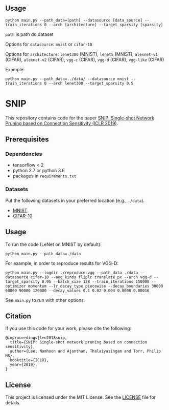 ## Usage
```
python main.py --path_data=[path] --datasource [data_source] --train_iterations 0 --arch [architecture] --target_sparsity [sparsity]
```
`path` is path do dataset

Options for `datasource`: `mnist` or `cifar-10`

Options for `architecture`: `lenet300` (MNIST), `lenet5` (MNIST), `alexnet-v1` (CIFAR), `alexnet-v2` (CIFAR), `vgg-c` (CIFAR), `vgg-d` (CIFAR), `vgg-like` (CIFAR)

Example: 
```
python main.py --path_data=../data/ --datasource mnist --train_iterations 0 --arch lenet300 --target_sparsity 0.5
```

# SNIP
This repository contains code for the paper [SNIP: Single-shot Network Pruning based on Connection Sensitivity (ICLR 2019)](https://arxiv.org/abs/1810.02340).

## Prerequisites

### Dependencies
* tensorflow < 2
* python 2.7 or python 3.6
* packages in `requirements.txt`

### Datasets
Put the following datasets in your preferred location (e.g., `./data`).
* [MNIST](http://yann.lecun.com/exdb/mnist/)
* [CIFAR-10](https://www.cs.toronto.edu/~kriz/cifar.html)

## Usage
To run the code (LeNet on MNIST by default):
```
python main.py --path_data=./data
```
For example, in order to reproduce results for VGG-D:
```
python main.py --logdir ./reproduce-vgg --path_data ./data --datasource cifar-10 --aug_kinds fliplr translate_px --arch vgg-d --target_sparsity 0.95 --batch_size 128 --train_iterations 150000 --optimizer momentum --lr_decay_type piecewise --decay_boundaries 30000 60000 90000 120000 --decay_values 0.1 0.02 0.004 0.0008 0.00016
```
See `main.py` to run with other options.

## Citation
If you use this code for your work, please cite the following:
```
@inproceedings{lee2018snip,
  title={SNIP: Single-shot network pruning based on connection sensitivity},
  author={Lee, Namhoon and Ajanthan, Thalaiyasingam and Torr, Philip HS},
  booktitle={ICLR},
  year={2019},
}
```

## License
This project is licensed under the MIT License.
See the [LICENSE](https://github.com/namhoonlee/snip-public/blob/master/LICENSE) file for details.
